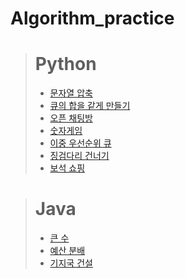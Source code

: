 # Algorithm_practice

> # Python
>- [문자열 압축](https://github.com/PLAYseung/Algorithm_practice/tree/main/sameQue)
>- [큐의 합을 같게 만들기](https://github.com/PLAYseung/Algorithm_practice/tree/main/zipString)
>- [오픈 채팅방](https://github.com/PLAYseung/Algorithm_practice/tree/main/openChat)
>- [숫자게임](https://github.com/PLAYseung/Algorithm_practice/tree/main/numberGame)
>- [이중 우선순위 큐](/heapSort/)
>- [징검다리 건너기](/steppingStone/)
>- [보석 쇼핑](/shoppingJewel/)

># Java
>- [큰 수](/bigNumber/)
>- [예산 분배](/budget/)
>- [기지국 건설](/build_baseStation/)